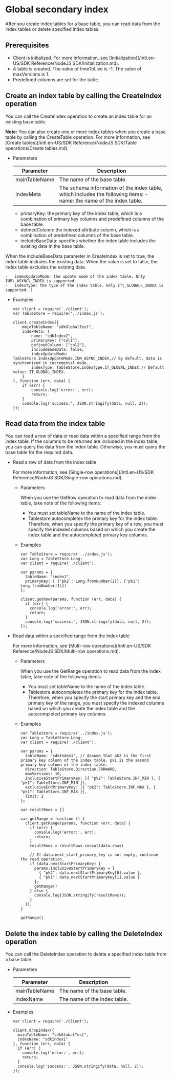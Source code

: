 # Global secondary index

After you create index tables for a base table, you can read data from the index tables or delete specified index tables.

## Prerequisites

-   Client is initialized. For more information, see [Initialization](/intl.en-US/SDK Reference/NodeJS SDK/Initialization.md).
-   A table is created. The value of timeToLive is -1. The value of maxVersions is 1.
-   Predefined columns are set for the table.

## Create an index table by calling the CreateIndex operation

You can call the CreateIndex operation to create an index table for an existing base table.

**Note:** You can also create one or more index tables when you create a base table by calling the CreateTable operation. For more information, see [Create tables](/intl.en-US/SDK Reference/NodeJS SDK/Table operations/Create tables.md).

-   Parameters

    |Parameter|Description|
    |---------|-----------|
    |mainTableName|The name of the base table.|
    |indexMeta|The schema information of the index table, which includes the following items:    -   name: the name of the index table.
    -   primaryKey: the primary key of the index table, which is a combination of primary key columns and predefined columns of the base table.
    -   definedColumn: the indexed attribute column, which is a combination of predefined columns of the base table.
    -   includeBaseData: specifies whether the index table includes the existing data in the base table.

When the includeBaseData parameter in CreateIndex is set to true, the index table includes the existing data. When the value is set to false, the index table excludes the existing data.

    -   indexUpdateMode: the update mode of the index table. Only IUM\_ASYNC\_INDEX is supported.
    -   indexType: the type of the index table. Only IT\_GLOBAL\_INDEX is supported. |

-   Examples

    ```
    var client = require('./client');
    var TableStore = require('../index.js');
    
    client.createIndex({
        mainTableName: "sdkGlobalTest",
        indexMeta: {
            name: "sdkIndex2",
            primaryKey: ["col1"],
            definedColumn: ["col2"],
            includeBaseData: false,
            indexUpdateMode: TableStore.IndexUpdateMode.IUM_ASYNC_INDEX,// By default, data is synchronized in incremental mode.
            indexType: TableStore.IndexType.IT_GLOBAL_INDEX,// Default value: IT_GLOBAL_INDEX.
        }
    }, function (err, data) {
        if (err) {
            console.log('error:', err);
            return;
        }
        console.log('success:', JSON.stringify(data, null, 2));
    });
    ```


## Read data from the index table

You can read a row of data or read data within a specified range from the index table. If the columns to be returned are included in the index table, you can query the data from the index table. Otherwise, you must query the base table for the required data.

-   Read a row of data from the index table

    For more information, see [Single-row operations](/intl.en-US/SDK Reference/NodeJS SDK/Single-row operations.md).

    -   Parameters

        When you use the GetRow operation to read data from the index table, take note of the following items:

        -   You must set tableName to the name of the index table.
        -   Tablestore autocompletes the primary key for the index table. Therefore, when you specify the primary key of a row, you must specify the indexed columns based on which you create the index table and the autocompleted primary key columns.
    -   Examples

        ```
        var TableStore = require('../index.js');
        var Long = TableStore.Long;
        var client = require('./client');
        
        var params = {
          tableName: "index1",
          primaryKey: [ {'pk2': Long.fromNumber(2)}, {'pk1': Long.fromNumber(1)}]
        };
        
        client.getRow(params, function (err, data) {
          if (err) {
            console.log('error:', err);
            return;
          }
          console.log('success:', JSON.stringify(data, null, 2));
        });
        ```

-   Read data within a specified range from the index table

    For more information, see [Multi-row operations](/intl.en-US/SDK Reference/NodeJS SDK/Multi-row operations.md).

    -   Parameters

        When you use the GetRange operation to read data from the index table, take note of the following items:

        -   You must set tableName to the name of the index table.
        -   Tablestore autocompletes the primary key for the index table. Therefore, when you specify the start primary key and the end primary key of the range, you must specify the indexed columns based on which you create the index table and the autocompleted primary key columns.
    -   Examples

        ```
        var TableStore = require('../index.js');
        var Long = TableStore.Long;
        var client = require('./client');
        
        var params = {
          tableName: "sdkIndex1", // Assume that pk2 is the first primary key column of the index table. pk1 is the second primary key column of the index table.
          direction: TableStore.Direction.FORWARD,
          maxVersions: 10,
          inclusiveStartPrimaryKey: [{ "pk2": TableStore.INF_MIN }, { "pk1": TableStore.INF_MIN }],
          exclusiveEndPrimaryKey: [{ "pk2": TableStore.INF_MAX }, { "pk1": TableStore.INF_MAX }],
          limit: 2
        };
        
        var resultRows = []
        
        var getRange = function () {
          client.getRange(params, function (err, data) {
            if (err) {
              console.log('error:', err);
              return;
            }
            resultRows = resultRows.concat(data.rows)
        
            // If data.next_start_primary_key is not empty, continue the read operation.
            if (data.nextStartPrimaryKey) {
              params.inclusiveStartPrimaryKey = [
                { "pk2": data.nextStartPrimaryKey[0].value },
                { "pk1": data.nextStartPrimaryKey[1].value }
              ];
              getRange()
            } else {
              console.log(JSON.stringify(resultRows));
            }
          });
        }
        
        getRange()
        ```


## Delete the index table by calling the DeleteIndex operation

You can call the DeleteIndex operation to delete a specified index table from a base table.

-   Parameters

    |Parameter|Description|
    |---------|-----------|
    |mainTableName|The name of the base table.|
    |indexName|The name of the index table.|

-   Examples

    ```
    var client = require('./client');
    
    client.dropIndex({
      mainTableName: "sdkGlobalTest",
      indexName: "sdkIndex1"
    }, function (err, data) {
      if (err) {
        console.log('error:', err);
        return;
      }
      console.log('success:', JSON.stringify(data, null, 2));
    });
    ```


